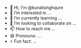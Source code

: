 - 👋 Hi, I’m @kunalsinghqure
- 👀 I’m interested in ...
- 🌱 I’m currently learning ...
- 💞️ I’m looking to collaborate on ...
- 📫 How to reach me ...
- 😄 Pronouns: ...
- ⚡ Fun fact: ...

<!---
kunalsinghqure/kunalsinghqure is a ✨ special ✨ repository because its `README.md` (this file) appears on your GitHub profile.
You can click the Preview link to take a look at your changes.
--->
